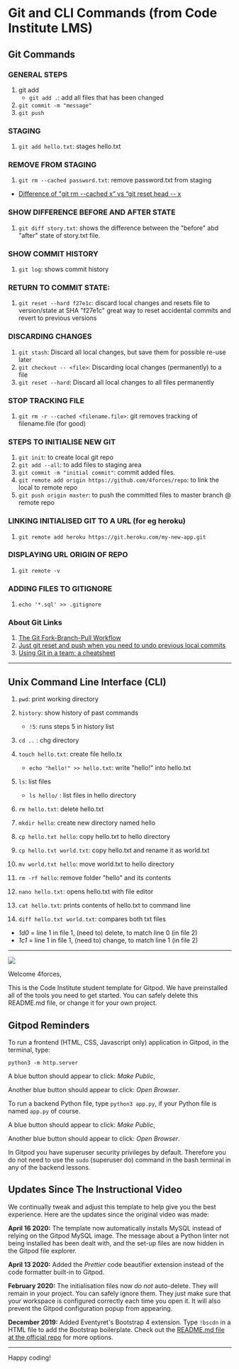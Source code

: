 # Git and CLI Commands (from Code Institute LMS)

## Git Commands

### GENERAL STEPS
1. git add
   - `git add .`: add all files that has been changed
2. `git commit -m "message"`
3. `git push`

### STAGING
1. `git add hello.txt`: stages hello.txt

### REMOVE FROM STAGING
1. `git rm --cached password.txt`: remove password.txt from staging
- [Difference of "git rm --cached x” vs “git reset head -- x](https://stackoverflow.com/questions/5798930/git-rm-cached-x-vs-git-reset-head-x/5800164#5800164)


### SHOW DIFFERENCE BEFORE AND AFTER STATE
1. `git diff story.txt`: shows the difference between the "before" abd "after" state of story.txt file.

### SHOW COMMIT HISTORY
1. `git log`: shows commit history

### RETURN TO COMMIT STATE:
1. `git reset --hard f27e1c`: discard local changes and resets file to version/state at SHA "f27e1c"
great way to reset accidental commits and revert to previous versions

### DISCARDING CHANGES
1. `git stash`: Discard all local changes, but save them for possible re-use later
2. `git checkout -- <file>`: Discarding local changes (permanently) to a file
3. `git reset --hard`: Discard all local changes to all files permanently

### STOP TRACKING FILE
1. `git rm -r --cached <filename.file>`: git removes tracking of filename.file (for good)

### STEPS TO INITIALISE NEW GIT
1. `git init`: to create local git repo
2. `git add --all`: to add files to staging area
3. `git commit -m "initial commit"`: commit added files.
4. `git remote add origin https://github.com/4forces/repo`: to link the local to remote repo
5. `git push origin master`: to push the committed files to master branch @ remote repo

### LINKING INITIALISED GIT TO A URL (for eg heroku)
1. `git remote add heroku https://git.heroku.com/my-new-app.git`

### DISPLAYING URL ORIGIN OF REPO
1. `git remote -v`

### ADDING FILES TO GITIGNORE
1. `echo '*.sql' >> .gitignore`

### About Git Links
1. [The Git Fork-Branch-Pull Workflow](https://www.tomasbeuzen.com/post/git-fork-branch-pull/)
2. [Just git reset and push when you need to undo previous local commits](https://www.theserverside.com/blog/Coffee-Talk-Java-News-Stories-and-Opinions/How-a-git-reset-and-push-to-remote-works-on-previous-local-commits)
3. [Using Git in a team: a cheatsheet](https://jameschambers.co/git-team-workflow-cheatsheet/)

---

## Unix Command Line Interface (CLI)

1. `pwd`: print working directory
2. `history`: show history of past commands
    - `!5`: runs steps 5 in history list
4. `cd ..` : chg directory

5. `touch hello.txt`: create file hello.tx
   -  `echo "hello!" >> hello.txt`: write "hello!" into hello.txt
5. `ls`: list files
   - `ls hello/` : list files in hello directory
6. `rm hello.txt`: delete hello.txt
7. `mkdir hello`: create new directory named hello
8. `cp hello.txt hello`: copy hello.txt to hello directory
9. `cp hello.txt world.txt`: copy hello.txt and rename it as world.txt
10. `mv world.txt hello`: move world.txt to hello directory
11. `rm -rf hello`: remove folder "hello" and its contents

12. `nano hello.txt`: opens hello.txt with file editor 
13. `cat hello.txt`: prints contents of hello.txt to command line
14. `diff hello.txt world.txt`: compares both txt files
   - *1d0* = line 1 in file 1, (need to) delete, to match line 0 (in file 2)
   - *1c1* = line 1 in file 1, (need to) change, to match line 1 (in file 2)

---

<img src="https://codeinstitute.s3.amazonaws.com/fullstack/ci_logo_small.png" style="margin: 0;">

Welcome 4forces,

This is the Code Institute student template for Gitpod. We have preinstalled all of the tools you need to get started. You can safely delete this README.md file, or change it for your own project.

## Gitpod Reminders

To run a frontend (HTML, CSS, Javascript only) application in Gitpod, in the terminal, type:

`python3 -m http.server`

A blue button should appear to click: *Make Public*,

Another blue button should appear to click: *Open Browser*.

To run a backend Python file, type `python3 app.py`, if your Python file is named `app.py` of course.

A blue button should appear to click: *Make Public*,

Another blue button should appear to click: *Open Browser*.

In Gitpod you have superuser security privileges by default. Therefore you do not need to use the `sudo` (superuser do) command in the bash terminal in any of the backend lessons.

## Updates Since The Instructional Video

We continually tweak and adjust this template to help give you the best experience. Here are the updates since the original video was made:

**April 16 2020:** The template now automatically installs MySQL instead of relying on the Gitpod MySQL image. The message about a Python linter not being installed has been dealt with, and the set-up files are now hidden in the Gitpod file explorer.

**April 13 2020:** Added the _Prettier_ code beautifier extension instead of the code formatter built-in to Gitpod.

**February 2020:** The initialisation files now _do not_ auto-delete. They will remain in your project. You can safely ignore them. They just make sure that your workspace is configured correctly each time you open it. It will also prevent the Gitpod configuration popup from appearing.

**December 2019:** Added Eventyret's Bootstrap 4 extension. Type `!bscdn` in a HTML file to add the Bootstrap boilerplate. Check out the <a href="https://github.com/Eventyret/vscode-bcdn" target="_blank">README.md file at the official repo</a> for more options.

--------

Happy coding!
